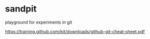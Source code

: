 # sandpit
playground for experiments in git

https://training.github.com/kit/downloads/github-git-cheat-sheet.pdf
